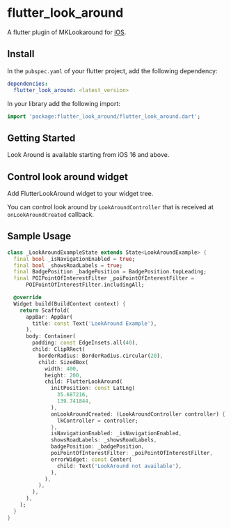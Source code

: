 # flutter_look_around

A flutter plugin of MKLookaround for [iOS][ios].

[ios]:https://developer.apple.com/documentation/mapkit

## Install

In the `pubspec.yaml` of your flutter project, add the following dependency:

```yaml
dependencies:
  flutter_look_around: <latest_version>
```

In your library add the following import:

```dart
import 'package:flutter_look_around/flutter_look_around.dart';
```
## Getting Started

Look Around is available starting from iOS 16 and above.
## Control look around widget

Add FlutterLookAround widget to your widget tree.

You can control look around by `LookAroundController` that is received at `onLookAroundCreated` callback. 

## Sample Usage

```dart
class _LookAroundExampleState extends State<LookAroundExample> {
  final bool _isNavigationEnabled = true;
  final bool _showsRoadLabels = true;
  final BadgePosition _badgePosition = BadgePosition.topLeading;
  final POIPointOfInterestFilter _poiPointOfInterestFilter =
      POIPointOfInterestFilter.includingAll;

  @override
  Widget build(BuildContext context) {
    return Scaffold(
      appBar: AppBar(
        title: const Text('LookAround Example'),
      ),
      body: Container(
        padding: const EdgeInsets.all(40),
        child: ClipRRect(
          borderRadius: BorderRadius.circular(20),
          child: SizedBox(
            width: 400,
            height: 200,
            child: FlutterLookAround(
              initPosition: const LatLng(
                35.687216,
                139.741844,
              ),
              onLookAroundCreated: (LookAroundController controller) {
                lkController = controller;
              },
              isNavigationEnabled: _isNavigationEnabled,
              showsRoadLabels: _showsRoadLabels,
              badgePosition: _badgePosition,
              poiPointOfInterestFilter: _poiPointOfInterestFilter,
              errorWidget: const Center(
                child: Text('LookAround not available'),
              ),
            ),
          ),
        ),
      ),
    );
  }
}

```
